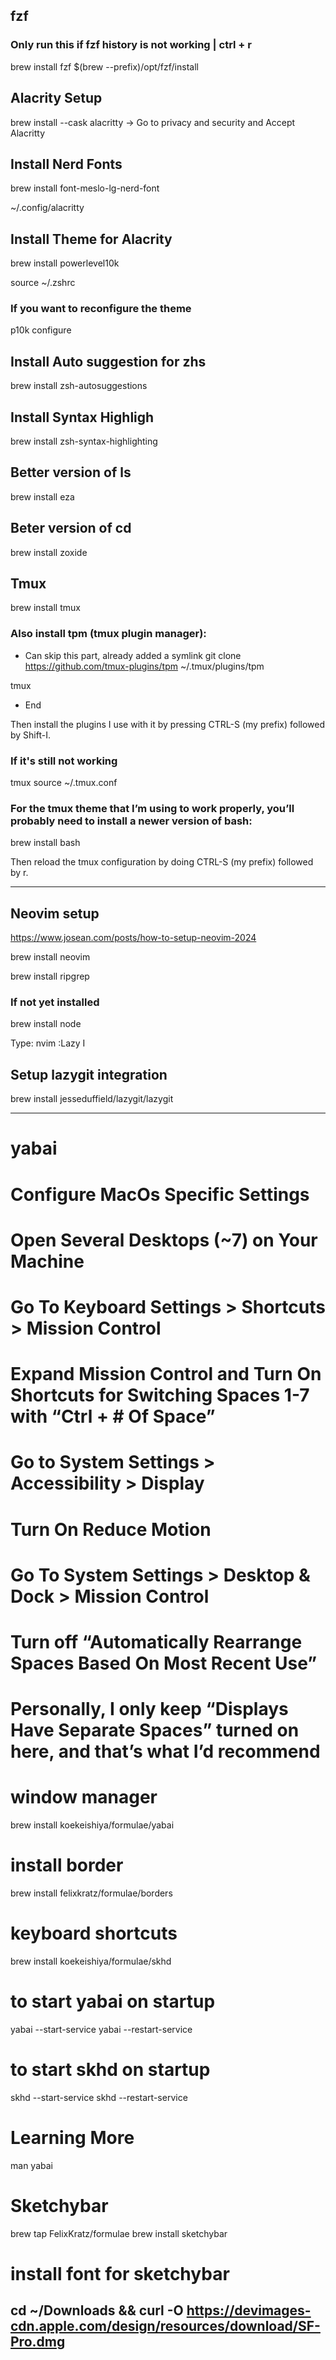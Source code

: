 ## fzf

### Only run this if fzf history is not working | ctrl + r

brew install fzf
$(brew --prefix)/opt/fzf/install

## Alacrity Setup

brew install --cask alacritty
-> Go to privacy and security and Accept Alacritty

## Install Nerd Fonts

brew install font-meslo-lg-nerd-font

~/.config/alacritty

## Install Theme for Alacrity

brew install powerlevel10k

source ~/.zshrc

### If you want to reconfigure the theme

p10k configure

## Install Auto suggestion for zhs

brew install zsh-autosuggestions

## Install Syntax Highligh

brew install zsh-syntax-highlighting

## Better version of ls

brew install eza

## Beter version of cd

brew install zoxide

## Tmux

brew install tmux

### Also install tpm (tmux plugin manager):

- Can skip this part, already added a symlink
  git clone https://github.com/tmux-plugins/tpm ~/.tmux/plugins/tpm

tmux

- End

Then install the plugins I use with it by pressing CTRL-S (my prefix) followed by Shift-I.

### If it's still not working

tmux source ~/.tmux.conf

### For the tmux theme that I’m using to work properly, you’ll probably need to install a newer version of bash:

brew install bash

Then reload the tmux configuration by doing CTRL-S (my prefix) followed by r.

---

## Neovim setup

https://www.josean.com/posts/how-to-setup-neovim-2024

brew install neovim

brew install ripgrep

### If not yet installed

brew install node

Type:
nvim
:Lazy
I

## Setup lazygit integration

brew install jesseduffield/lazygit/lazygit

---

# yabai

# Configure MacOs Specific Settings

# Open Several Desktops (~7) on Your Machine

# Go To Keyboard Settings > Shortcuts > Mission Control

# Expand Mission Control and Turn On Shortcuts for Switching Spaces 1-7 with “Ctrl + # Of Space”

# Go to System Settings > Accessibility > Display

# Turn On Reduce Motion

# Go To System Settings > Desktop & Dock > Mission Control

# Turn off “Automatically Rearrange Spaces Based On Most Recent Use”

# Personally, I only keep “Displays Have Separate Spaces” turned on here, and that’s what I’d recommend

# window manager

brew install koekeishiya/formulae/yabai

# install border

brew install felixkratz/formulae/borders

# keyboard shortcuts

brew install koekeishiya/formulae/skhd

# to start yabai on startup

yabai --start-service
yabai --restart-service

# to start skhd on startup

skhd --start-service
skhd --restart-service

# Learning More

man yabai

# Sketchybar

brew tap FelixKratz/formulae
brew install sketchybar

# install font for sketchybar

## cd ~/Downloads && curl -O https://devimages-cdn.apple.com/design/resources/download/SF-Pro.dmg
